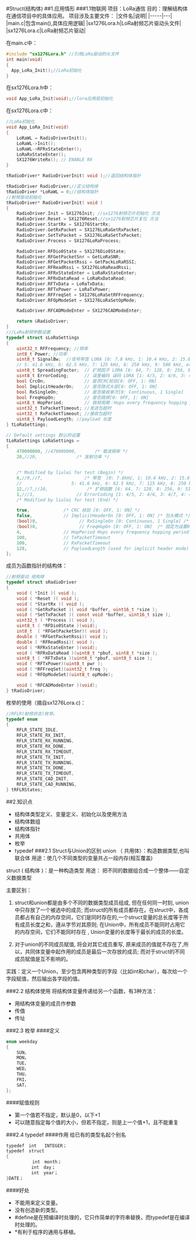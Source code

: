 #Struct(结构体)
##1.应用情形
###1.1物联网
项目：LoRa通信
目的：理解结构体在通信项目中的具体应用。
项目涉及主要文件：
|文件名|说明|
|-----|---|
|main.c|包含main(),具体应用逻辑|
|sx1276Lora.h|LoRa射频芯片驱动头文件|
|sx1276Lora.c|LoRa射频芯片驱动|

在main.c中：
```C
#include "sx1276Lora.h" //引用LoRa驱动的头文件
int main(void)
{
  App_LoRa_Init();//LoRa初始化
}

```
在sx1276Lora.h中：
```C
void App_LoRa_Init(void);//lora应用层初始化
```

在sx1276Lora.c中：
```C
//LoRa初始化
void App_LoRa_Init(void)
{
    LoRaWL = RadioDriverInit();
    LoRaWL->Init();
    LoRaWL->RFRxStateEnter();
    LoRaRxStateEnter();
    SX1276WriteRx(); // ENABLE RX
}

tRadioDriver* RadioDriverInit( void );//返回结构体指针

tRadioDriver RadioDriver;//定义结构体
tRadioDriver *LoRaWL = 0;//结构体指针
//射频驱动初始化
tRadioDriver* RadioDriverInit( void )
{
    RadioDriver.Init = SX1276Init; //sx1276射频芯片初始化 方法
    RadioDriver.Reset = SX1276Reset;//sx1276射频芯片复位 方法
    RadioDriver.StartRx = SX1276StartRx;
    RadioDriver.GetRxPacket = SX1276LoRaGetRxPacket;
    RadioDriver.SetTxPacket = SX1276LoRaSetTxPacket;
    RadioDriver.Process = SX1276LoRaProcess;

    RadioDriver.RFDio0State = SX1276Dio0State;
    RadioDriver.RFGetPacketSnr = GetLoRaSNR;
    RadioDriver.RFGetPacketRssi = GetPackLoRaRSSI;
    RadioDriver.RFReadRssi = SX1276LoRaReadRssi;
    RadioDriver.RFRxStateEnter = LoRaRxStateEnter;
    RadioDriver.RFRxDataRead = LoRaRxDataRead;
    RadioDriver.RFTxData = LoRaTxData;
    RadioDriver.RFTxPower = LoRaTxPower;
    RadioDriver.RFFreqSet = SX1276LoRaSetRFFrequency;
    RadioDriver.RFOpModeSet = SX1276LoRaSetOpMode;

    RadioDriver.RFCADModeEnter = SX1276CADModeEnter;

    return &RadioDriver;
}
///LoRa射频参数设置
typedef struct sLoRaSettings
{
    uint32_t RFFrequency; //频率
    int8_t Power; //功率
    uint8_t SignalBw;  //信号带宽 LORA [0: 7.8 kHz, 1: 10.4 kHz, 2: 15.6 kHz, 3: 20.8 kHz, 4: 31.2 kHz,
    // 5: 41.6 kHz, 6: 62.5 kHz, 7: 125 kHz, 8: 250 kHz, 9: 500 kHz, other: Reserved]
    uint8_t SpreadingFactor;  // 扩频因子 LORA [6: 64, 7: 128, 8: 256, 9: 512, 10: 1024, 11: 2048, 12: 4096  chips]
    uint8_t ErrorCoding;      // 误差编码 误码 LORA [1: 4/5, 2: 4/6, 3: 4/7, 4: 4/8]
    bool CrcOn;               // 是否CRC校验[0: OFF, 1: ON]
    bool ImplicitHeaderOn;    // 是否隐式头部[0: OFF, 1: ON]
    bool RxSingleOn;          // 是否接收单次[0: Continuous, 1 Single]
    bool FreqHopOn;           // 是否跳频[0: OFF, 1: ON]
    uint8_t HopPeriod;        // 跳频周期：Hops every frequency hopping period symbols
	uint32_t TxPacketTimeout; //发送包超时
    uint32_t RxPacketTimeout; //接收包超时
    uint8_t PayloadLength; //payload 长度
} tLoRaSettings;

// Default settings 默认的设置
tLoRaSettings LoRaSettings =
{
    470000000, //470000000,       /* 载波频率 */
    20,//20,               /* 发射功率 */


    /* Modified by liulei for test (Begin) */
    8,//9,//7,                /* 带宽  [0: 7.8kHz, 1: 10.4 kHz, 2: 15.6 kHz, 3: 20.8 kHz, 4: 31.2 kHz,
    //                   5: 41.6 kHz, 6: 62.5 kHz, 7: 125 kHz, 8: 250 kHz, 9: 500 kHz, other: Reserved] */
    12,//7,//10,               /* 扩频因数 [6: 64, 7: 128, 8: 256, 9: 512, 10: 1024, 11: 2048, 12: 4096  chips] */
    1,///1,                // ErrorCoding [1: 4/5, 2: 4/6, 3: 4/7, 4: 4/8]
    /* Modified by liulei for test (End) */

    true,             /* CRC 校验 [0: OFF, 1: ON] */
    false,            // ImplicitHeaderOn [0: OFF, 1: ON] /* 包头模式 */
    (bool)0,                // RxSingleOn [0: Continuous, 1 Single] /* 固定为设置0 */
    (bool)0,                // FreqHopOn [0: OFF, 1: ON]  /* 固定为设置0 */
    4,                // HopPeriod Hops every frequency hopping period symbols
    100,              // TxPacketTimeout
    100,              // RxPacketTimeout
    128,              // PayloadLength (used for implicit header mode)
};
```
成员为函数指针的结构体：
```C
//射频驱动 结构体
typedef struct sRadioDriver
{
    void ( *Init )( void );
    void ( *Reset )( void );
    void ( *StartRx )( void );
    void ( *GetRxPacket )( void *buffer, uint16_t *size );
    void ( *SetTxPacket )( const void *buffer, uint16_t size );
    uint32_t ( *Process )( void );
    uint8_t ( *RFDio0State )(void);
    int8_t  ( *RFGetPacketSnr)( void );
    double ( *RFGetPacketRssi)( void );
    double ( *RFReadRssi)( void );
    void ( *RFRxStateEnter )(void);
    void ( *RFRxDataRead )(uint8_t *pbuf, uint8_t *size );
    uint8_t ( *RFTxData )(uint8_t *pbuf, uint8_t size );
    void ( *RFTxPower)(uint8_t pwr );
    void ( *RFFreqSet)(uint32_t freq );
    void ( *RFOpModeSet)(uint8_t opMode);

    void ( *RFCADModeEnter )(void);
} tRadioDriver;

```



枚举的使用（摘自sx1276Lora.c)：
```C
//RFLR(射频状态)枚举。
typedef enum
{
    RFLR_STATE_IDLE,
    RFLR_STATE_RX_INIT,
    RFLR_STATE_RX_RUNNING,
    RFLR_STATE_RX_DONE,
    RFLR_STATE_RX_TIMEOUT,
    RFLR_STATE_TX_INIT,
    RFLR_STATE_TX_RUNNING,
    RFLR_STATE_TX_DONE,
    RFLR_STATE_TX_TIMEOUT,
    RFLR_STATE_CAD_INIT,
    RFLR_STATE_CAD_RUNNING,
} tRFLRStates;
```
##2.知识点
- 结构体类型定义、变量定义、初始化以及使用方法
- 结构体数组
- 结构体指针
- 共用体
- 枚举
- typedef
###2.1 Struct与Union的区别
union （ 共用体）：构造数据类型,也叫联合体 
 用途：使几个不同类型的变量共占一段内存(相互覆盖) 

struct ( 结构体 )：是一种构造类型
 用途： 把不同的数据组合成一个整体——自定义数据类型


主要区别：
1. struct和union都是由多个不同的数据类型成员组成, 但在任何同一时刻, union中只存放了一个被选中的成员; 而struct的所有成员都存在。在struct中，各成员都占有自己的内存空间，它们是同时存在的,一个struct变量的总长度等于所有成员长度之和，遵从字节对其原则; 在Union中，所有成员不能同时占用它的内存空间，它们不能同时存在 , Union变量的长度等于最长的成员的长度。 

2. 对于union的不同成员赋值, 将会对其它成员重写, 原来成员的值就不存在了,所以，共同体变量中起作用的成员是最后一次存放的成员; 而对于struct的不同成员赋值是互不影响的。

实践：定义一个Union，至少包含两种类型的字段（比如int和char），每次给一个字段赋值，然后输出各字段的值。

###2.2 结构体使用
将结构体变量传递给另一个函数，有3种方法：
- 用结构体变量的成员作参数
- 传值
- 传址

###2.3 枚举
####定义
```C
enum weekday
{
	SUN，
	MON，
	TUE，
	WED，
	THU，
	FRI，
	SAT，
};
```
####赋值规则
- 第一个值若不指定，默认是0，以下+1
- 可以随意指定每个值的大小，但若不指定，则是上一个值+1，且不能重复

###2.4 typedef
####作用
给已有的类型名起个别名
```C
typedef　int   INTEGER；
typedef　struct
{
          int　month；
　　　　   int　day；
　　　　   int　year；　　　    
}DATE；
```
####好处
- 不能用来定义变量。
- 没有创造新的类型。
- #define是在预编译时处理的，它只作简单的字符串替换，而typedef是在编译时处理的。
- *有利于程序的通用与移植。



